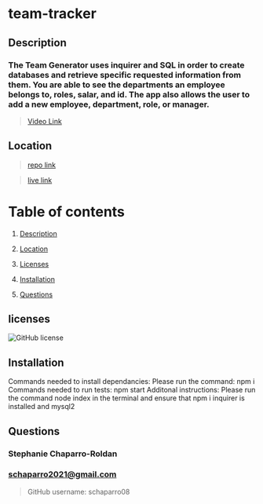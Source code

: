 # team-tracker
## Description

### The Team Generator uses inquirer and SQL in order to create databases and retrieve specific requested information from them. You are able to see the departments an employee belongs to, roles, salar, and id. The app also allows the user to add a new employee, department, role, or manager.

> [Video Link](https://drive.google.com/file/d/1BDy05r1oZKDL3plq7CqnMPHWIzGOXNLr/view)

## Location

> [repo link](https://github.com/schaparro08/team-tracker)

> [live link](n/a) 

# Table of contents 

1. [Description](#description)

2. [Location](#location)

3. [Licenses](#licenses)

4. [Installation](#installation)

5. [Questions](#questions)

## licenses 

![GitHub license](https://img.shields.io/badge/license-MIT-blue.svg)

## Installation
Commands needed to install dependancies: 
Please run the command: npm i
Commands needed to run tests:
npm start
Additonal instructions:
Please run the command node index in the terminal and ensure that npm i inquirer is installed and mysql2
## Questions
 ### Stephanie Chaparro-Roldan
### schaparro2021@gmail.com

>GitHub username: schaparro08